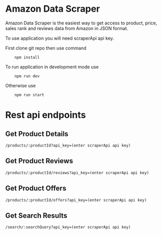 # Amazon Data Scraper

Amazon Data Scraper is the easiest way to get access to product, price, sales rank and reviews data from Amazon in JSON format.

To use application you will need scraperApi api key.

First clone git repo then use command

```
    npm install
```

To run application in development mode use 

```
    npm run dev
```

Otherwise use 

```
    npm run start
```

# Rest api endpoints

## Get Product Details

```
/products/:productId?api_key=(enter scraperApi api key)
```


## Get Product Reviews

```
/products/:productId/reviews?api_key=(enter scraperApi api key)
```

## Get Product Offers

```
/products/:productId/offers?api_key=(enter scraperApi api key)
```


## Get Search Results

```
/search/:searchQuery?api_key=(enter scraperApi api key)
```
